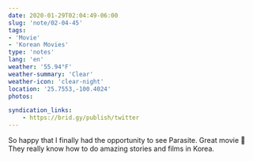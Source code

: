 ```yaml
---
date: 2020-01-29T02:04:49-06:00
slug: 'note/02-04-45'
tags:
- 'Movie'
- 'Korean Movies'
type: 'notes'
lang: 'en'
weather: '55.94°F'
weather-summary: 'Clear'
weather-icon: 'clear-night'
location: '25.7553,-100.4024'
photos:

syndication_links:
    - https://brid.gy/publish/twitter
---
```

So happy that I finally had the opportunity to see Parasite. Great movie 🎥 
They really know how to do amazing stories and films in Korea.
 